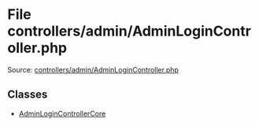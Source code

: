 File controllers/admin/AdminLoginController.php
=========

Source: [controllers/admin/AdminLoginController.php](https://github.com/PrestaShop/PrestaShop/blob/1.5.6.3/controllers/admin/AdminLoginController.php)


Classes
-------

* [AdminLoginControllerCore](class.AdminLoginControllerCore.md)

